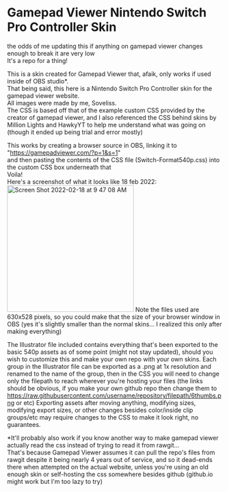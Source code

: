 # Gamepad Viewer Nintendo Switch Pro Controller Skin
the odds of me updating this if anything on gamepad viewer changes enough to break it are very low <br/>
It's a repo for a thing!

This is a skin created for Gamepad Viewer that, afaik, only works if used inside of OBS studio*. <br/>
That being said, this here is a Nintendo Switch Pro Controller skin for the gamepad viewer website.<br/>
All images were made by me, Soveliss. <br/>
The CSS is based off that of the example custom CSS provided by the creator of gamepad viewer, and I also referenced the CSS behind
 skins by Million Lights and HawkyYT to help me understand what was going on (though it ended up being trial and error mostly) <br/>

This works by creating a browser source in OBS, linking it to "https://gamepadviewer.com/?p=1&s=1" <br/>
and then pasting the contents of the CSS file (Switch-Format540p.css) into the custom CSS box underneath that <br/>
Voila! <br/>
Here's a screenshot of what it looks like 18 feb 2022: <br/>
<img width="296" alt="Screen Shot 2022-02-18 at 9 47 08 AM" src="https://user-images.githubusercontent.com/99949632/154735360-39105df9-4cea-4308-9a84-8482951de909.png">
Note the files used are 630x528 pixels, so you could make that the size of your browser window in OBS (yes it's slightly smaller than the normal skins... I realized this only after making everything)

The Illustrator file included contains everything that's been exported to the basic 540p assets as of some point (might not stay updated), should you wish to customize this and make your own repo with your own skins.
Each group in the Illustrator file can be exported as a .png at 1x resolution and renamed to the name of the group, then in the CSS you will need to change only the filepath to reach wherever you're hosting your files (the links should be obvious, if you make your own github repo then change them to https://raw.githubusercontent.com/username/repository/filepath/6thumbs.png or etc)
Exporting assets after moving anything, modifying sizes, modifying export sizes, or other changes besides color/inside clip groups/etc may require changes to the CSS to make it look right, no guarantees.



*It'll probably also work if you know another way to make gamepad viewer actually read the css instead of trying to read it from rawgit... <br/>
That's because Gamepad Viewer assumes it can pull the repo's files from rawgit despite it being nearly 4 years out of service,
and so it dead-ends there when attempted on the actual website, unless you're using an old enough skin or self-hosting the css somewhere besides github (github.io might work but I'm too lazy to try) <br/>